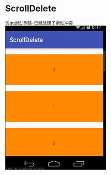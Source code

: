 # ScrollDelete
仿qq滑动删除-已经处理了滑动冲突
![效果图](https://github.com/LuodiJackShen/ScrollDelete/blob/master/demo.gif)
